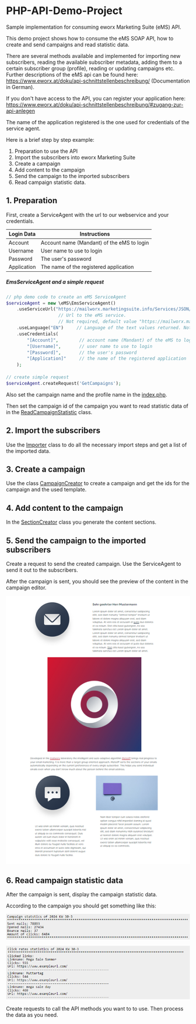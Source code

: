 ﻿# PHP-API-Demo-Project
Sample implementation for consuming eworx Marketing Suite (eMS) API.

This demo project shows how to consume the eMS SOAP API, how to create and send campaigns and read statistic data.

There are several methods available and implemented for importing new subscribers, reading the available subscriber metadata, adding them to a certain subscriber group (profile), reading or updating campaigns etc.
Further descriptions of the eMS api can be found here: https://www.eworx.at/doku/api-schnittstellenbeschreibung/ (Documentation in German).

If you don't have access to the API, you can register your application here: https://www.eworx.at/doku/api-schnittstellenbeschreibung/#zugang-zur-api-anlegen

The name of the application registered is the one used for credentials of the service agent.

Here is a brief step by step example:

1. Preparation to use the API
2. Import the subscribers into eworx Marketing Suite
3. Create a campaign
4. Add content to the campaign
5. Send the campaign to the imported subscribers
6. Read campaign statistic data.

## 1. Preparation

First, create a ServiceAgent with the url to our webservice and your credentials.

| Login Data    | Instructions                                           |
|---------------|--------------------------------------------------------|
| Account       | Account name (Mandant) of the eMS to login             |
| Username      | User name to use to login                              |
| Password      | The user's password                                    |
| Application   | The name of the registered application                 |

##### EmsServiceAgent and a simple request
```php
// php demo code to create an eMS ServiceAgent
$serviceAgent = new \eMS\EmsServiceAgent()
    .useServiceUrl("https://mailworx.marketingsuite.info/Services/JSON/ServiceAgent.svc")
                    // Url to the eMS service.
                    // Not required, default value "https://mailworx.marketingsuite.info/Services/JSON/ServiceAgent.svc"
    .useLanguage("EN")     // Language of the text values ​​returned. Not required, default value is "EN"
    .useCredentials(
        "[Account]",        // account name (Mandant) of the eMS to login
        "[Username]",       // user name to use to login
        "[Password]",       // the user's password
        "[Application]"     // the name of the registered application
    );

// create simple request
$serviceAgent.createRequest('GetCampaigns');
```

Also set the campaign name and the profile name in the [index.php](./index.php).

Then set the campaign id of the campaign you want to read statistic data of in the [ReadCampaignStatistic](./Classes/ReadCampaignStatistic.php) class.

## 2. Import the subscribers

Use the [Importer](./Classes/Importer.php) class to do all the necessary import steps and get a list of the imported data.

## 3. Create a campaign

Use the class [CampaignCreator](./Classes/CampaignCreator.php) to create a campaign and get the ids for the campaign and the used template.

## 4. Add content to the campaign

In the [SectionCreator](./Classes/SectionCreator.php) class you generate the content sections.

## 5. Send the campaign to the imported subscribers

Create a request to send the created campaign. Use the ServiceAgent to send it out to the subscribers.

After the campaign is sent, you should see the preview of the content in the campaign editor.

![Sent campaign preview](./Screenshots/SentCampaignPreview.PNG)

## 6. Read campaign statistic data

After the campaign is sent, display the campaign statistic data.

According to the campaign you should get something like this:

![Campaign statistics](./Screenshots/CampaignStatistic.PNG)

![Campaign click rates](./Screenshots/ClickRatesStatistic.PNG)

Create requests to call the API methods you want to to use. Then process the data as you need.